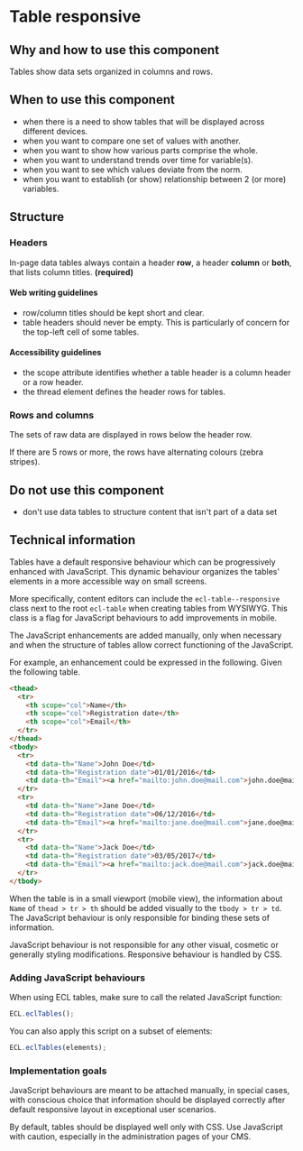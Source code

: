 # Table responsive

## Why and how to use this component

Tables show data sets organized in columns and rows.

## When to use this component

- when there is a need to show tables that will be displayed across different
  devices.
- when you want to compare one set of values with another.
- when you want to show how various parts comprise the whole.
- when you want to understand trends over time for variable(s).
- when you want to see which values deviate from the norm.
- when you want to establish (or show) relationship between 2 (or more) variables.

## Structure

### Headers

In-page data tables always contain a header **row**, a header **column** or
**both**, that lists column titles. **(required)**

#### Web writing guidelines

- row/column titles should be kept short and clear.
- table headers should never be empty. This is particularly of concern for the
  top-left cell of some tables.

#### Accessibility guidelines

- the scope attribute identifies whether a table header is a column header or a
  row header.
- the thread element defines the header rows for tables.

### Rows and columns

The sets of raw data are displayed in rows below the header row.

If there are 5 rows or more, the rows have alternating colours (zebra stripes).

## Do not use this component

- don't use data tables to structure content that isn't part of a data set

## Technical information

Tables have a default responsive behaviour which can be progressively enhanced
with JavaScript. This dynamic behaviour organizes the tables' elements in a more
accessible way on small screens.

More specifically, content editors can include the `ecl-table--responsive` class
next to the root `ecl-table` when creating tables from WYSIWYG. This class is a
flag for JavaScript behaviours to add improvements in mobile.

The JavaScript enhancements are added manually, only when necessary and when the
structure of tables allow correct functioning of the JavaScript.

For example, an enhancement could be expressed in the following. Given the
following table.

```html
<thead>
  <tr>
    <th scope="col">Name</th>
    <th scope="col">Registration date</th>
    <th scope="col">Email</th>
  </tr>
</thead>
<tbody>
  <tr>
    <td data-th="Name">John Doe</td>
    <td data-th="Registration date">01/01/2016</td>
    <td data-th="Email"><a href="mailto:john.doe@mail.com">john.doe@mail.com</a></td>
  </tr>
  <tr>
    <td data-th="Name">Jane Doe</td>
    <td data-th="Registration date">06/12/2016</td>
    <td data-th="Email"><a href="mailto:jane.doe@mail.com">jane.doe@mail.com</a></td>
  </tr>
  <tr>
    <td data-th="Name">Jack Doe</td>
    <td data-th="Registration date">03/05/2017</td>
    <td data-th="Email"><a href="mailto:jack.doe@mail.com">jack.doe@mail.com</a></td>
  </tr>
</tbody>
```

When the table is in a small viewport (mobile view), the information about
`Name` of `thead > tr > th` should be added visually to the
`tbody > tr > td`. The JavaScript behaviour is only responsible for binding
these sets of information.

JavaScript behaviour is not responsible for any other visual, cosmetic or
generally styling modifications. Responsive behaviour is handled by CSS.

### Adding JavaScript behaviours

When using ECL tables, make sure to call the related JavaScript function:

```javascript
ECL.eclTables();
```

You can also apply this script on a subset of elements:

```javascript
ECL.eclTables(elements);
```

### Implementation goals

JavaScript behaviours are meant to be attached manually, in special cases, with
conscious choice that information should be displayed correctly after default
responsive layout in exceptional user scenarios.

By default, tables should be displayed well only with CSS. Use JavaScript with
caution, especially in the administration pages of your CMS.
